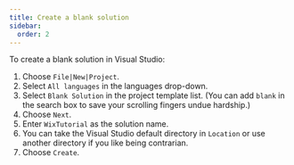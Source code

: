 ```yaml
---
title: Create a blank solution
sidebar:
  order: 2
---
```

To create a blank solution in Visual Studio:

1. Choose `File|New|Project`.
2. Select `All languages` in the languages drop-down.
3. Select `Blank Solution` in the project template list. (You can add `blank` in the search box to save your scrolling fingers undue hardship.)
4. Choose `Next`.
5. Enter `WixTutorial` as the solution name.
6. You can take the Visual Studio default directory in `Location` or use another directory if you like being contrarian.
7. Choose `Create`.

